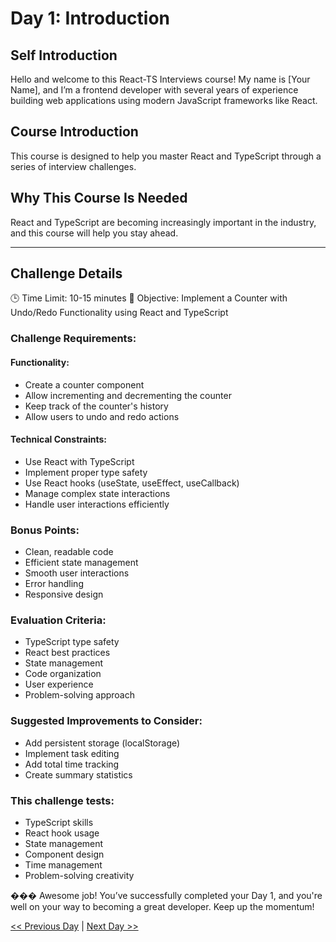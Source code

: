 # Day 1: Introduction

## Self Introduction

Hello and welcome to this React-TS Interviews course! My name is [Your Name], and I’m a frontend developer with several years of experience building web applications using modern JavaScript frameworks like React.

## Course Introduction

This course is designed to help you master React and TypeScript through a series of interview challenges.

## Why This Course Is Needed

React and TypeScript are becoming increasingly important in the industry, and this course will help you stay ahead.

---
## Challenge Details

🕒 Time Limit: 10-15 minutes
🎯 Objective: Implement a Counter with Undo/Redo Functionality using React and TypeScript

### Challenge Requirements:

#### Functionality:

- Create a counter component
- Allow incrementing and decrementing the counter
- Keep track of the counter's history
- Allow users to undo and redo actions

#### Technical Constraints:

- Use React with TypeScript
- Implement proper type safety
- Use React hooks (useState, useEffect, useCallback)
- Manage complex state interactions
- Handle user interactions efficiently

### Bonus Points:

- Clean, readable code
- Efficient state management
- Smooth user interactions
- Error handling
- Responsive design

### Evaluation Criteria:

- TypeScript type safety
- React best practices
- State management
- Code organization
- User experience
- Problem-solving approach

### Suggested Improvements to Consider:

- Add persistent storage (localStorage)
- Implement task editing
- Add total time tracking
- Create summary statistics

### This challenge tests:

- TypeScript skills
- React hook usage
- State management
- Component design
- Time management
- Problem-solving creativity


��� Awesome job! You’ve successfully completed your Day 1, and you're well on your way to becoming a great developer. Keep up the momentum!

[<< Previous Day](./../Day0_Introduction/Day0.md) | [Next Day >>](./../Day2_Introduction/Day2.md)
